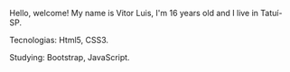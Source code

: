 Hello, welcome! My name is Vitor Luis, I'm 16 years old and I live in Tatuí-SP.


Tecnologias:
Html5, CSS3.

Studying:
Bootstrap, JavaScript.


